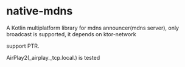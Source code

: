 # native-mdns

A Kotlin multiplatform library for mdns announcer(mdns server), only broadcast is supported, 
it depends on ktor-network

support PTR.

AirPlay2(_airplay._tcp.local.) is tested